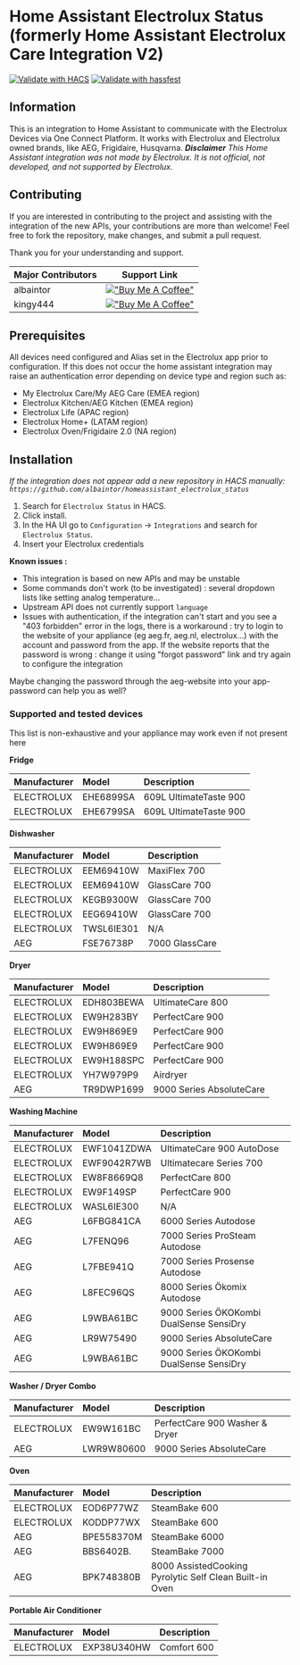# Home Assistant Electrolux Status (formerly Home Assistant Electrolux Care Integration V2)

[![Validate with HACS](https://github.com/albaintor/homeassistant_electrolux_status/actions/workflows/hacs.yml/badge.svg)](https://github.com/albaintor/homeassistant_electrolux_status/actions/workflows/hacs.yml)
[![Validate with hassfest](https://github.com/albaintor/homeassistant_electrolux_status/actions/workflows/hassfest.yml/badge.svg)](https://github.com/albaintor/homeassistant_electrolux_status/actions/workflows/hassfest.yml)

## Information

This is an integration to Home Assistant to communicate with the Electrolux Devices via One Connect Platform. It works with Electrolux and Electrolux owned brands, like AEG, Frigidaire, Husqvarna.
**_Disclaimer_** _This Home Assistant integration was not made by Electrolux. It is not official, not developed, and not supported by Electrolux._

## Contributing

If you are interested in contributing to the project and assisting with the integration of the new APIs, your contributions are more than welcome! Feel free to fork the repository, make changes, and submit a pull request.

Thank you for your understanding and support.

| Major Contributors | Support Link                                                                                                                         |
| ------------------ | ------------------------------------------------------------------------------------------------------------------------------------ |
| albaintor          | [!["Buy Me A Coffee"](https://www.buymeacoffee.com/assets/img/custom_images/orange_img.png)](https://www.buymeacoffee.com/albaintor) |
| kingy444           | [!["Buy Me A Coffee"](https://www.buymeacoffee.com/assets/img/custom_images/orange_img.png)](https://www.buymeacoffee.com/kingy444)  |

## Prerequisites

All devices need configured and Alias set in the Electrolux app prior to configuration.
If this does not occur the home assistant integration may raise an authentication error depending on device type and region such as:

- My Electrolux Care/My AEG Care (EMEA region)
- Electrolux Kitchen/AEG Kitchen (EMEA region)
- Electrolux Life (APAC region)
- Electrolux Home+ (LATAM region)
- Electrolux Oven/Frigidaire 2.0 (NA region)

## Installation

_If the integration does not appear add a new repository in HACS manually: `https://github.com/albaintor/homeassistant_electrolux_status`_

1. Search for `Electrolux Status` in HACS.
2. Click install.
3. In the HA UI go to `Configuration` -> `Integrations` and search for `Electrolux Status`.
4. Insert your Electrolux credentials

**Known issues :**

- This integration is based on new APIs and may be unstable
- Some commands don't work (to be investigated) : several dropdown lists like setting analog temperature...
- Upstream API does not currently support `language`
- Issues with authentication, if the integration can't start and you see a "403 forbidden" error in the logs, there is a workaround : try to login to the website of your appliance (eg aeg.fr, aeg.nl, electrolux...) with the account and password from the app. If the website reports that the password is wrong : change it using "forgot password" link and try again to configure the integration

Maybe changing the password through the aeg-website into your app-password can help you as well?

### Supported and tested devices

This list is non-exhaustive and your appliance may work even if not present here


**Fridge**

| Manufacturer | Model     | Description            |
| :----------- | :-------- | :--------------------- |
| ELECTROLUX   | EHE6899SA | 609L UltimateTaste 900 |
| ELECTROLUX   | EHE6799SA | 609L UltimateTaste 900 |

**Dishwasher**

| Manufacturer | Model      | Description    |
| :----------- | :--------- | :------------- |
| ELECTROLUX   | EEM69410W  | MaxiFlex 700   |
| ELECTROLUX   | EEM69410W  | GlassCare 700  |
| ELECTROLUX   | KEGB9300W  | GlassCare 700  |
| ELECTROLUX   | EEG69410W  | GlassCare 700  |
| ELECTROLUX   | TWSL6IE301 | N/A            |
| AEG          | FSE76738P  | 7000 GlassCare |

**Dryer**

| Manufacturer | Model      | Description              |
| :----------- | :--------- | :----------------------- |
| ELECTROLUX   | EDH803BEWA | UltimateCare 800         |
| ELECTROLUX   | EW9H283BY  | PerfectCare 900          |
| ELECTROLUX   | EW9H869E9  | PerfectCare 900          |
| ELECTROLUX   | EW9H869E9  | PerfectCare 900          |
| ELECTROLUX   | EW9H188SPC | PerfectCare 900          |
| ELECTROLUX   | YH7W979P9  | Airdryer                 |
| AEG          | TR9DWP1699 | 9000 Series AbsoluteCare |

**Washing Machine**

| Manufacturer | Model       | Description                             |
| :----------- | :---------- | :-------------------------------------- |
| ELECTROLUX   | EWF1041ZDWA | UltimateCare 900 AutoDose               |
| ELECTROLUX   | EWF9042R7WB | Ultimatecare Series 700                 |
| ELECTROLUX   | EW8F8669Q8  | PerfectCare 800                         |
| ELECTROLUX   | EW9F149SP   | PerfectCare 900                         |
| ELECTROLUX   | WASL6IE300  | N/A                                     |
| AEG          | L6FBG841CA  | 6000 Series Autodose                    |
| AEG          | L7FENQ96    | 7000 Series ProSteam Autodose           |
| AEG          | L7FBE941Q   | 7000 Series Prosense Autodose           |
| AEG          | L8FEC96QS   | 8000 Series Ökomix Autodose             |
| AEG          | L9WBA61BC   | 9000 Series ÖKOKombi DualSense SensiDry |
| AEG          | LR9W75490   | 9000 Series AbsoluteCare                |
| AEG          | L9WBA61BC   | 9000 Series ÖKOKombi DualSense SensiDry |

**Washer / Dryer Combo**

| Manufacturer | Model     | Description                    |
| :----------- | :-------- | :----------------------------- |
| ELECTROLUX   | EW9W161BC | PerfectCare 900 Washer & Dryer |
| AEG   | LWR9W80600 | 9000 Series AbsoluteCare |

**Oven**

| Manufacturer | Model      | Description                                             |
| :----------- | :--------- | :------------------------------------------------------ |
| ELECTROLUX   | EOD6P77WZ  | SteamBake 600                                           |
| ELECTROLUX   | KODDP77WX  | SteamBake 600                                           |
| AEG          | BPE558370M | SteamBake 6000                                          |
| AEG          | BBS6402B.  | SteamBake 7000                                          |
| AEG          | BPK748380B | 8000 AssistedCooking Pyrolytic Self Clean Built-in Oven |

**Portable Air Conditioner**

| Manufacturer | Model       | Description   |
| :----------- | :---------- | :------------ |
| ELECTROLUX   | EXP38U340HW | Comfort 600   |
